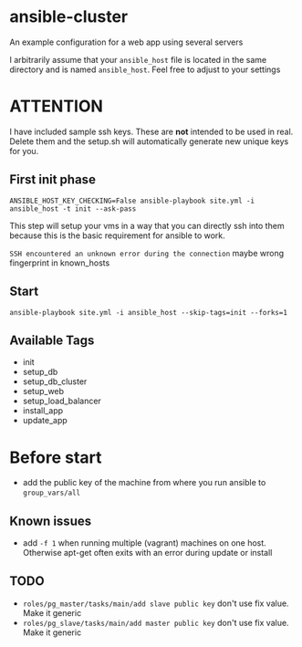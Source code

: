 ansible-cluster
===============

An example configuration for a web app using several servers

I arbitrarily assume that your `ansible_host` file is located in the same directory and is named `ansible_host`. Feel free to adjust to your settings

# ATTENTION
I have included sample ssh keys. These are **not** intended to be used in real. Delete them and the setup.sh will automatically generate new unique keys for you.

## First init phase
`ANSIBLE_HOST_KEY_CHECKING=False ansible-playbook site.yml -i ansible_host -t init --ask-pass`

This step will setup your vms in a way that you can directly ssh into them because this is the basic requirement for ansible to work.

`SSH encountered an unknown error during the connection`
maybe wrong fingerprint in known_hosts

## Start
`ansible-playbook site.yml -i ansible_host --skip-tags=init --forks=1`

## Available Tags
* init
* setup_db
* setup_db_cluster
* setup_web
* setup_load_balancer
* install_app
* update_app

# Before start
* add the public key of the machine from where you run ansible to `group_vars/all`

## Known issues
* add `-f 1` when running multiple (vagrant) machines on one host. Otherwise apt-get often exits with an error during update or install

## TODO
* `roles/pg_master/tasks/main/add slave public key` don't use fix value. Make it generic
* `roles/pg_slave/tasks/main/add master public key` don't use fix value. Make it generic
